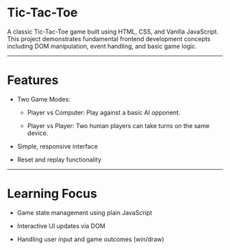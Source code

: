 # Tic-Tac-Toe
A classic Tic-Tac-Toe game built using HTML, CSS, and Vanilla JavaScript. This project demonstrates fundamental frontend development concepts including DOM manipulation, event handling, and basic game logic.

---

# Features
- Two Game Modes:

  - Player vs Computer: Play against a basic AI opponent.

  - Player vs Player: Two human players can take turns on the same device.

- Simple, responsive interface

- Reset and replay functionality

---

# Learning Focus
- Game state management using plain JavaScript

- Interactive UI updates via DOM

- Handling user input and game outcomes (win/draw)
